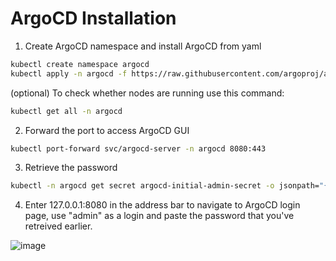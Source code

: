 #  ArgoCD Installation
1. Create ArgoCD namespace and install ArgoCD from yaml
```bash
kubectl create namespace argocd
kubectl apply -n argocd -f https://raw.githubusercontent.com/argoproj/argo-cd/stable/manifests/install.yaml
```
(optional) To check whether nodes are running use this command:
```bash
kubectl get all -n argocd
```
2. Forward the port to access ArgoCD GUI
```bash
kubectl port-forward svc/argocd-server -n argocd 8080:443
```
3. Retrieve the password  
```bash
kubectl -n argocd get secret argocd-initial-admin-secret -o jsonpath="{.data.password}" | base64 -d; echo
```
4. Enter 127.0.0.1:8080 in the address bar to navigate to ArgoCD login page, use "admin" as a login and paste the password that you've retreived earlier.

![image](https://github.com/gidra39/AsciiArtify/assets/95176865/c18c6443-7f0a-4d1e-8a65-b70cc01038e6)
